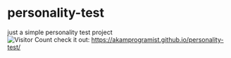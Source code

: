 # personality-test
just a simple personality test project <br>
![Visitor Count](https://profile-counter.glitch.me/{akamprogramist}/count.svg)
check it out: https://akamprogramist.github.io/personality-test/
